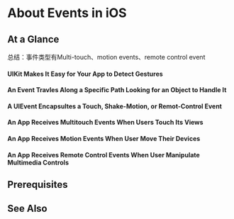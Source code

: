 # About Events in iOS

## At a Glance

总结：事件类型有Multi-touch、motion events、remote control event

#### UIKit Makes It Easy for Your App to Detect Gestures

#### An Event Travles Along a Specific Path Looking for an Object to Handle It

#### A UIEvent Encapsultes a Touch, Shake-Motion, or Remot-Control Event

#### An App Receives Multitouch Events When Users Touch Its Views

#### An App Receives Motion Events When User Move Their Devices

#### An App Receives Remote Control Events When User Manipulate Multimedia Controls

## Prerequisites

## See Also

## 



